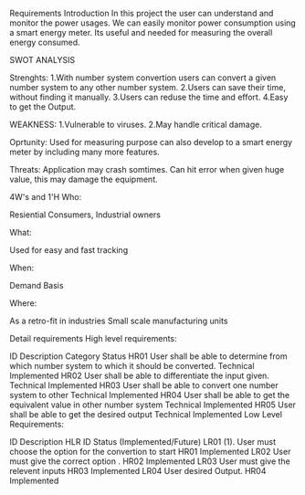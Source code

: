 Requirements
Introduction
In this project the user can understand and monitor the power usages. We can easily monitor power consumption using a smart energy meter. Its useful and needed for measuring the overall energy consumed.


SWOT ANALYSIS

Strenghts:
1.With number system convertion users can convert a given number system to any other number system. 
2.Users can save their time, without finding it manually. 
3.Users can reduse the time and effort.
4.Easy to get the Output.

WEAKNESS:
1.Vulnerable to viruses. 
2.May handle critical damage.

Oprtunity:
Used for measuring purpose can also develop to a smart energy meter by including many more features.

Threats:
Application may crash somtimes.
Can hit error when given huge value, this may damage the equipment.

4W's and 1'H
Who:

Resiential Consumers, Industrial owners

What:

Used for easy and fast tracking

When:

Demand Basis

Where:

As a retro-fit in industries
Small scale manufacturing units


Detail requirements
High level requirements:

ID	Description	Category	Status
HR01	User shall be able to determine from which number system to which it should be converted.	Technical	Implemented
HR02	User shall be able to differentiate the input given.	Technical	Implemented
HR03	User shall be able to convert one number system to other	Technical	Implemented
HR04	User shall be able to get the equivalent value in other number system	Technical	Implemented
HR05	User shall be able to get the desired output	Technical	Implemented
Low Level Requirements:

ID	Description	HLR ID	Status (Implemented/Future)
LR01	(1). User must choose the option for the convertion to start	HR01	Implemented
LR02	User must give the correct option .	HR02	Implemented
LR03	User must give the relevent inputs	HR03	Implemented
LR04	User desired Output.	HR04	Implemented
